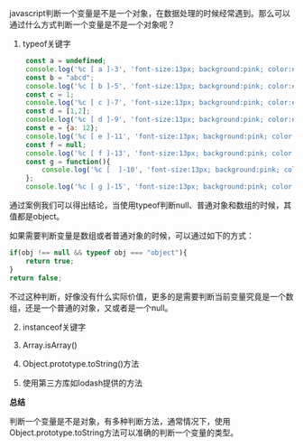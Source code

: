 javascript判断一个变量是不是一个对象，在数据处理的时候经常遇到。那么可以通过什么方式判断一个变量是不是一个对象呢？

1. typeof关键字

```js
    const a = undefined;
    console.log('%c [ a ]-3', 'font-size:13px; background:pink; color:#bf2c9f;', typeof a); // undefined
    const b = "abcd";
    console.log('%c [ b ]-5', 'font-size:13px; background:pink; color:#bf2c9f;', typeof b); // string
    const c = 1;
    console.log('%c [ c ]-7', 'font-size:13px; background:pink; color:#bf2c9f;', typeof c); // number
    const d = [1,2];
    console.log('%c [ d ]-9', 'font-size:13px; background:pink; color:#bf2c9f;', typeof d); // object
    const e = {a: 12};
    console.log('%c [ e ]-11', 'font-size:13px; background:pink; color:#bf2c9f;', typeof e); // object
    const f = null;
    console.log('%c [ f ]-13', 'font-size:13px; background:pink; color:#bf2c9f;', typeof f); // object
    const g = function(){
        console.log('%c [  ]-10', 'font-size:13px; background:pink; color:#bf2c9f;', "function"); // object
    };
    console.log('%c [ g ]-15', 'font-size:13px; background:pink; color:#bf2c9f;', typeof g); // function
```

通过案例我们可以得出结论，当使用typeof判断null、普通对象和数组的时候，其值都是object。

如果需要判断变量是数组或者普通对象的时候，可以通过如下的方式：

```js
if(obj !== null && typeof obj === "object"){
    return true;
}
return false;
```

不过这种判断，好像没有什么实际价值，更多的是需要判断当前变量究竟是一个数组，还是一个普通的对象，又或者是一个null。

2. instanceof关键字

3. Array.isArray()

4. Object.prototype.toString()方法

5. 使用第三方库如lodash提供的方法

**总结**

判断一个变量是不是对象，有多种判断方法，通常情况下，使用Object.prototype.toString方法可以准确的判断一个变量的类型。
